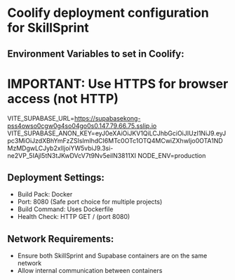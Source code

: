# Coolify deployment configuration for SkillSprint

## Environment Variables to set in Coolify:

# IMPORTANT: Use HTTPS for browser access (not HTTP)
VITE_SUPABASE_URL=https://supabasekong-pss4owso0cgw0g4so04go0s0.147.79.66.75.sslip.io
VITE_SUPABASE_ANON_KEY=eyJ0eXAiOiJKV1QiLCJhbGciOiJIUzI1NiJ9.eyJpc3MiOiJzdXBhYmFzZSIsImlhdCI6MTc0OTc1OTQ4MCwiZXhwIjo0OTA1NDMzMDgwLCJyb2xlIjoiYW5vbiJ9.3si-ne2VP_5IAjl5tN3tJKwDVcV7t9Nv5eilN3811XI
NODE_ENV=production

## Deployment Settings:
- Build Pack: Docker
- Port: 8080 (Safe port choice for multiple projects)
- Build Command: Uses Dockerfile
- Health Check: HTTP GET / (port 8080)

## Network Requirements:
- Ensure both SkillSprint and Supabase containers are on the same network
- Allow internal communication between containers
